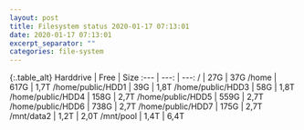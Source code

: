 ```yaml
---
layout: post
title: Filesystem status 2020-01-17 07:13:01
date: 2020-01-17 07:13:01
excerpt_separator: ""
categories: file-system
---
```

{:.table_alt}
Harddrive | Free | Size
:--- | ---: | ---:
/ | 27G | 37G
/home | 617G | 1,7T
/home/public/HDD1 | 39G | 1,8T
/home/public/HDD3 | 58G | 1,8T
/home/public/HDD4 | 158G | 2,7T
/home/public/HDD5 | 559G | 2,7T
/home/public/HDD6 | 738G | 2,7T
/home/public/HDD7 | 175G | 2,7T
/mnt/data2 | 1,2T | 2,0T
/mnt/pool | 1,4T | 6,4T
